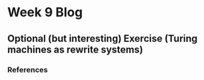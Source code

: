 # Week 9 Blog
## Optional (but interesting) Exercise (Turing machines as rewrite systems)

### References